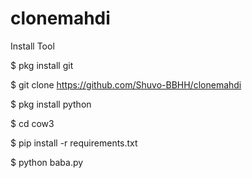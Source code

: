 # clonemahdi
Install Tool

$ pkg install git

$ git clone https://github.com/Shuvo-BBHH/clonemahdi

$ pkg install python

$ cd cow3

$ pip install -r requirements.txt

$ python baba.py

